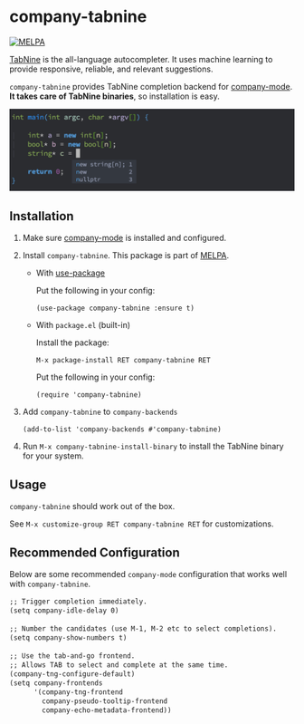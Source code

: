 # company-tabnine

[![MELPA](https://melpa.org/packages/company-tabnine-badge.svg)](https://melpa.org/#/company-tabnine)

[TabNine](https://tabnine.com/) is the all-language autocompleter. It uses machine learning to provide responsive, reliable, and relevant suggestions.

`company-tabnine` provides TabNine completion backend for [company-mode](https://github.com/company-mode/company-mode). **It takes care of TabNine binaries**, so installation is easy.

![screenshot](screenshot.png)

## Installation

1. Make sure [company-mode](https://github.com/company-mode/company-mode) is installed and configured.

2. Install `company-tabnine`. This package is part of [MELPA](https://melpa.org).

   - With [use-package](https://github.com/jwiegley/use-package)

	 Put the following in your config:

	 ```emacs
	 (use-package company-tabnine :ensure t)
	 ```
	 
   - With `package.el` (built-in)
   
	 Install the package:
	 ```emacs
	 M-x package-install RET company-tabnine RET
	 ```

	 Put the following in your config:
	 ```emacs
	 (require 'company-tabnine)
	 ```

3. Add `company-tabnine` to `company-backends`
   ```emacs
   (add-to-list 'company-backends #'company-tabnine)
   ```

4. Run `M-x company-tabnine-install-binary` to install the TabNine binary for your system.

## Usage

`company-tabnine` should work out of the box.

See `M-x customize-group RET company-tabnine RET` for customizations.

## Recommended Configuration

Below are some recommended `company-mode` configuration that works well with `company-tabnine`.

```emacs
;; Trigger completion immediately.
(setq company-idle-delay 0)

;; Number the candidates (use M-1, M-2 etc to select completions).
(setq company-show-numbers t)

;; Use the tab-and-go frontend.
;; Allows TAB to select and complete at the same time.
(company-tng-configure-default)
(setq company-frontends
      '(company-tng-frontend
        company-pseudo-tooltip-frontend
        company-echo-metadata-frontend))
```
